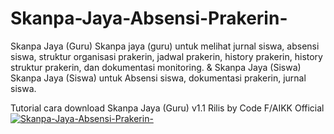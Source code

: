 # Skanpa-Jaya-Absensi-Prakerin-
Skanpa Jaya (Guru) Skanpa jaya (guru) untuk melihat jurnal siswa, absensi siswa, struktur organisasi prakerin, jadwal prakerin, history prakerin, history struktur prakerin, dan dokumentasi monitoring. &amp; Skanpa Jaya (Siswa) Skanpa Jaya (Siswa) untuk Absensi siswa, dokumentasi prakerin, jurnal siswa.

Tutorial cara download Skanpa Jaya (Guru) v1.1 Rilis by Code F/AIKK Official
[![Skanpa-Jaya-Absensi-Prakerin-](https://img.youtube.com/vi/kAvVL3Jd8Yo/0.jpg)](https://www.youtube.com/watch?v=kAvVL3Jd8Yo)

